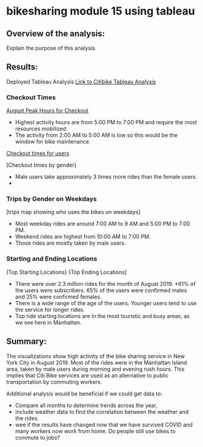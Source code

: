 # bikesharing  module 15 using tableau

## Overview of the analysis: 
Explain the purpose of this analysis.


## Results: 

Deployed Tableau Analysis
[Link to Citibike Tableau Analysis](https://public.tableau.com/app/profile/valerie.chau/viz/CitiBikeSharingAnalysis_16779561209320/Citibikeriders) 



### Checkout Times 

[August Peak Hours for Checkout](HoursCheckedOut.PNG)

* Highest activity hours are from 5:00 PM to 7:00 PM and require the most resources mobilized.
* The activity from 2:00 AM to 5:00 AM is low so this would be the window for bike maintenance.

[Checkout times for users](CheckoutTimeForUsers.PNG) 

[Checkout times by gender}

* Male users take approximately 3 times more rides than the female users.
* 

### Trips by Gender on Weekdays

[trips map showing who uses the bikes on weekdays]

* Most weekday rides are around 7:00 AM to 9 AM and 5:00 PM to 7:00 PM.
* Weekend rides are highest from 10:00 AM to 7:00 PM.
* Those rides are mostly taken by male users.

### Starting and Ending Locations 

[Top Starting Locations}
{Top Ending Locations]

* There were over 2.3 million rides for the month of August 2019.
*81% of the users were subscribers. 65% of the users were confirmed males and 25% were confirmed females.
* There is a wide range of the age of the users. Younger users tend to use the service for longer rides.
* Top ride starting locations are in the most touristic and busy areas, as we see here in Manhattan.


## Summary: 
The visualizations show high activity of the bike sharing service in New York City in August 2019.
Most of the rides were in the Manhattan Island area, taken by male users during morning and evening rush hours. This implies that Citi Bike services are used as an alternative to public transportation by commuting workers.

Additional analysis would be beneficial if we could get data to:
* Compare all months to determine trends across the year,
* include weather data to find the correlation between the weather and the rides.
* wee if the results have changed now that we have survived COVID and many workers now work from home. Do people still use bikes to commute to jobs?
